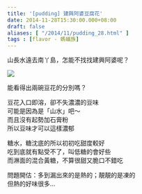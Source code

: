 ```yaml
---
title: '[pudding] 建興阿婆豆腐花'
date: 2014-11-28T15:30:00.000+08:00
draft: false
aliases: [ "/2014/11/pudding_28.html" ]
tags : [flavor - 螞蟻族]
---
```


山長水遠去南丫島，怎能不找找建興阿婆呢？  

![](/images/lammatofu.jpg)

能看得出兩碗豆花的分別嗎？  
  
豆花入口即溶，卻不失濃濃的豆味  
可能是因為是「山水」吧～  
而且沒有起勢加石膏粉  
所以豆味才可以這樣濃郁  
  
糖水，糖沈底的所以初初吃甜度較好  
吃到底就有點受不了，叫低糖的會好些  
而淋面的混合黃糖，不算很甜又脆口不錯吃  
  
問題開估：多到漏出來的是熱的；靚靚的是凍的  
但熱的好味很多...
